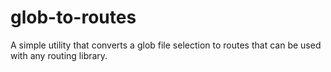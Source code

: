 # glob-to-routes
A simple utility that converts a glob file selection to routes that can be used with any routing library.
